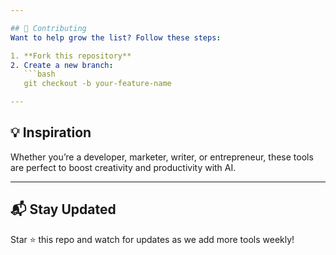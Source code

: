 ```yaml
---

## 🙌 Contributing
Want to help grow the list? Follow these steps:

1. **Fork this repository**
2. Create a new branch:
   ```bash
   git checkout -b your-feature-name

---
```


## 💡 Inspiration
Whether you’re a developer, marketer, writer, or entrepreneur, these tools are perfect to boost creativity and productivity with AI.

---

## 📬 Stay Updated
Star ⭐ this repo and watch for updates as we add more tools weekly!
